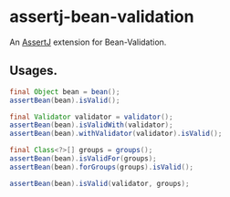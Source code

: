 # assertj-bean-validation

An [AssertJ](https://joel-costigliola.github.io/assertj/) extension for Bean-Validation.


## Usages.

```java
final Object bean = bean();
assertBean(bean).isValid();

final Validator validator = validator();
assertBean(bean).isValidWith(validator);
assertBean(bean).withValidator(validator).isValid();

final Class<?>[] groups = groups();
assertBean(bean).isValidFor(groups);
assertBean(bean).forGroups(groups).isValid();

assertBean(bean).isValid(validator, groups);
```
